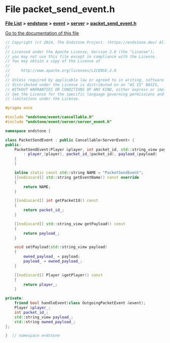 

# File packet\_send\_event.h

[**File List**](files.md) **>** [**endstone**](dir_6cf277b678674f97c7a2b6b3b2447b33.md) **>** [**event**](dir_f1d783c0ad83ee143d16e768ebca51c8.md) **>** [**server**](dir_77022909323d5ad872c4820a738a5429.md) **>** [**packet\_send\_event.h**](packet__send__event_8h.md)

[Go to the documentation of this file](packet__send__event_8h.md)


```C++
// Copyright (c) 2024, The Endstone Project. (https://endstone.dev) All Rights Reserved.
//
// Licensed under the Apache License, Version 2.0 (the "License");
// you may not use this file except in compliance with the License.
// You may obtain a copy of the License at
//
//     http://www.apache.org/licenses/LICENSE-2.0
//
// Unless required by applicable law or agreed to in writing, software
// distributed under the License is distributed on an "AS IS" BASIS,
// WITHOUT WARRANTIES OR CONDITIONS OF ANY KIND, either express or implied.
// See the License for the specific language governing permissions and
// limitations under the License.

#pragma once

#include "endstone/event/cancellable.h"
#include "endstone/event/server/server_event.h"

namespace endstone {

class PacketSendEvent : public Cancellable<ServerEvent> {
public:
    PacketSendEvent(Player &player, int packet_id, std::string_view payload)
        : player_(player), packet_id_(packet_id), payload_(payload)
    {
    }

    inline static const std::string NAME = "PacketSendEvent";
    [[nodiscard]] std::string getEventName() const override
    {
        return NAME;
    }

    [[nodiscard]] int getPacketId() const
    {
        return packet_id_;
    }

    [[nodiscard]] std::string_view getPayload() const
    {
        return payload_;
    }

    void setPayload(std::string_view payload)
    {
        owned_payload_ = payload;
        payload_ = owned_payload_;
    }

    [[nodiscard]] Player &getPlayer() const
    {
        return player_;
    }

private:
    friend bool handleEvent(class OutgoingPacketEvent &event);
    Player &player_;
    int packet_id_;
    std::string_view payload_;
    std::string owned_payload_;
};

}  // namespace endstone
```


